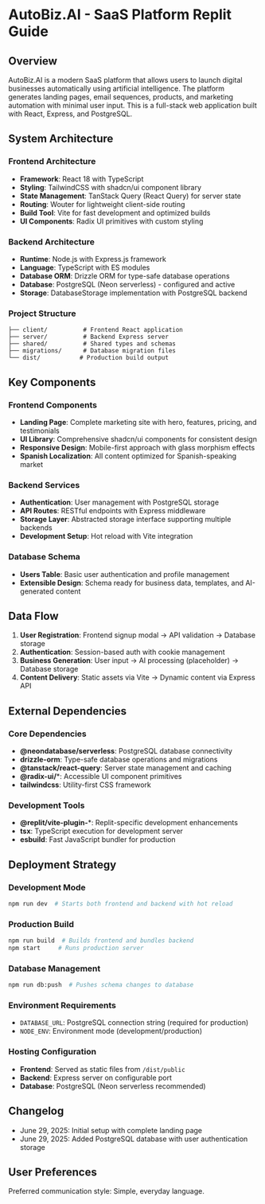 # AutoBiz.AI - SaaS Platform Replit Guide

## Overview

AutoBiz.AI is a modern SaaS platform that allows users to launch digital businesses automatically using artificial intelligence. The platform generates landing pages, email sequences, products, and marketing automation with minimal user input. This is a full-stack web application built with React, Express, and PostgreSQL.

## System Architecture

### Frontend Architecture
- **Framework**: React 18 with TypeScript
- **Styling**: TailwindCSS with shadcn/ui component library
- **State Management**: TanStack Query (React Query) for server state
- **Routing**: Wouter for lightweight client-side routing
- **Build Tool**: Vite for fast development and optimized builds
- **UI Components**: Radix UI primitives with custom styling

### Backend Architecture
- **Runtime**: Node.js with Express.js framework
- **Language**: TypeScript with ES modules
- **Database ORM**: Drizzle ORM for type-safe database operations
- **Database**: PostgreSQL (Neon serverless) - configured and active
- **Storage**: DatabaseStorage implementation with PostgreSQL backend

### Project Structure
```
├── client/          # Frontend React application
├── server/          # Backend Express server
├── shared/          # Shared types and schemas
├── migrations/      # Database migration files
└── dist/           # Production build output
```

## Key Components

### Frontend Components
- **Landing Page**: Complete marketing site with hero, features, pricing, and testimonials
- **UI Library**: Comprehensive shadcn/ui components for consistent design
- **Responsive Design**: Mobile-first approach with glass morphism effects
- **Spanish Localization**: All content optimized for Spanish-speaking market

### Backend Services
- **Authentication**: User management with PostgreSQL storage
- **API Routes**: RESTful endpoints with Express middleware
- **Storage Layer**: Abstracted storage interface supporting multiple backends
- **Development Setup**: Hot reload with Vite integration

### Database Schema
- **Users Table**: Basic user authentication and profile management
- **Extensible Design**: Schema ready for business data, templates, and AI-generated content

## Data Flow

1. **User Registration**: Frontend signup modal → API validation → Database storage
2. **Authentication**: Session-based auth with cookie management
3. **Business Generation**: User input → AI processing (placeholder) → Database storage
4. **Content Delivery**: Static assets via Vite → Dynamic content via Express API

## External Dependencies

### Core Dependencies
- **@neondatabase/serverless**: PostgreSQL database connectivity
- **drizzle-orm**: Type-safe database operations and migrations
- **@tanstack/react-query**: Server state management and caching
- **@radix-ui/***: Accessible UI component primitives
- **tailwindcss**: Utility-first CSS framework

### Development Tools
- **@replit/vite-plugin-***: Replit-specific development enhancements
- **tsx**: TypeScript execution for development server
- **esbuild**: Fast JavaScript bundler for production

## Deployment Strategy

### Development Mode
```bash
npm run dev  # Starts both frontend and backend with hot reload
```

### Production Build
```bash
npm run build  # Builds frontend and bundles backend
npm start     # Runs production server
```

### Database Management
```bash
npm run db:push  # Pushes schema changes to database
```

### Environment Requirements
- `DATABASE_URL`: PostgreSQL connection string (required for production)
- `NODE_ENV`: Environment mode (development/production)

### Hosting Configuration
- **Frontend**: Served as static files from `/dist/public`
- **Backend**: Express server on configurable port
- **Database**: PostgreSQL (Neon serverless recommended)

## Changelog
- June 29, 2025: Initial setup with complete landing page
- June 29, 2025: Added PostgreSQL database with user authentication storage

## User Preferences

Preferred communication style: Simple, everyday language.